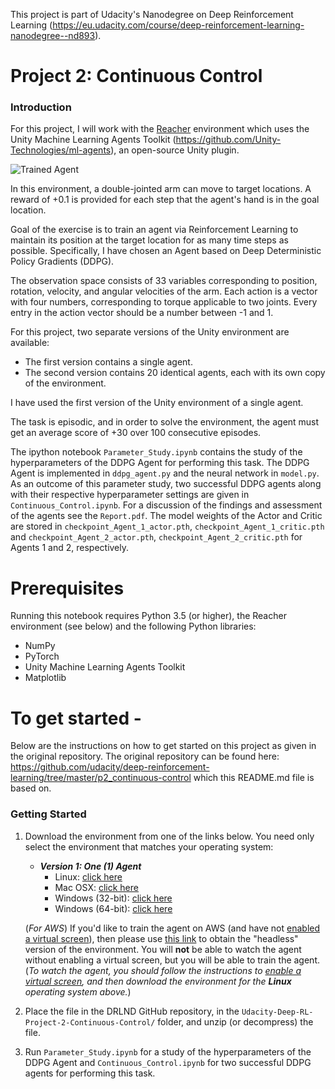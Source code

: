 [//]: # (Image References)

[image1]: https://user-images.githubusercontent.com/10624937/43851024-320ba930-9aff-11e8-8493-ee547c6af349.gif "Trained Agent"
[image2]: https://user-images.githubusercontent.com/10624937/43851646-d899bf20-9b00-11e8-858c-29b5c2c94ccc.png "Crawler"

This project is part of Udacity's Nanodegree on Deep Reinforcement Learning (https://eu.udacity.com/course/deep-reinforcement-learning-nanodegree--nd893).


# Project 2: Continuous Control

### Introduction

For this project, I will work with the [Reacher](https://github.com/Unity-Technologies/ml-agents/blob/master/docs/Learning-Environment-Examples.md#reacher) environment which uses the Unity Machine Learning Agents Toolkit (https://github.com/Unity-Technologies/ml-agents), an open-source Unity plugin.


![Trained Agent][image1]

In this environment, a double-jointed arm can move to target locations. A reward of +0.1 is provided for each step that the agent's hand is in the goal location. 

Goal of the exercise is to train an agent via Reinforcement Learning to maintain its position at the target location for as many time steps as possible. Specifically, I have chosen an Agent based on Deep Deterministic Policy Gradients (DDPG).

The observation space consists of 33 variables corresponding to position, rotation, velocity, and angular velocities of the arm. Each action is a vector with four numbers, corresponding to torque applicable to two joints. Every entry in the action vector should be a number between -1 and 1.

For this project, two separate versions of the Unity environment are available:
- The first version contains a single agent.
- The second version contains 20 identical agents, each with its own copy of the environment.  

I have used the first version of the Unity environment of a single agent.

The task is episodic, and in order to solve the environment, the agent must get an average score of +30 over 100 consecutive episodes.

The ipython notebook `Parameter_Study.ipynb` contains the study of the hyperparameters of the DDPG Agent for performing this
task. The DDPG Agent is implemented in `ddpg_agent.py` and the neural network in `model.py`. As an outcome of this parameter study, two successful DDPG agents along with their respective hyperparameter settings are given in `Continuous_Control.ipynb`. For a discussion of the findings and assessment of the agents see the `Report.pdf`. The model weights of the Actor and Critic are stored in `checkpoint_Agent_1_actor.pth`, `checkpoint_Agent_1_critic.pth` and `checkpoint_Agent_2_actor.pth`, `checkpoint_Agent_2_critic.pth` for Agents 1 and 2, respectively.



# Prerequisites

Running this notebook requires Python 3.5 (or higher), the Reacher environment (see below) and the following Python libraries:

- NumPy
- PyTorch
- Unity Machine Learning Agents Toolkit
- Matplotlib



# To get started -

Below are the instructions on how to get started on this project as given in the original repository.
The original repository can be found here: https://github.com/udacity/deep-reinforcement-learning/tree/master/p2_continuous-control which this README.md file is based on.



### Getting Started

1. Download the environment from one of the links below.  You need only select the environment that matches your operating system:

    - **_Version 1: One (1) Agent_**
        - Linux: [click here](https://s3-us-west-1.amazonaws.com/udacity-drlnd/P2/Reacher/one_agent/Reacher_Linux.zip)
        - Mac OSX: [click here](https://s3-us-west-1.amazonaws.com/udacity-drlnd/P2/Reacher/one_agent/Reacher.app.zip)
        - Windows (32-bit): [click here](https://s3-us-west-1.amazonaws.com/udacity-drlnd/P2/Reacher/one_agent/Reacher_Windows_x86.zip)
        - Windows (64-bit): [click here](https://s3-us-west-1.amazonaws.com/udacity-drlnd/P2/Reacher/one_agent/Reacher_Windows_x86_64.zip)
    

    (_For AWS_) If you'd like to train the agent on AWS (and have not [enabled a virtual screen](https://github.com/Unity-Technologies/ml-agents/blob/master/docs/Training-on-Amazon-Web-Service.md)), then please use [this link](https://s3-us-west-1.amazonaws.com/udacity-drlnd/P2/Reacher/one_agent/Reacher_Linux_NoVis.zip) to obtain the "headless" version of the environment.  You will **not** be able to watch the agent without enabling a virtual screen, but you will be able to train the agent.  (_To watch the agent, you should follow the instructions to [enable a virtual screen](https://github.com/Unity-Technologies/ml-agents/blob/master/docs/Training-on-Amazon-Web-Service.md), and then download the environment for the **Linux** operating system above._)

2. Place the file in the DRLND GitHub repository, in the `Udacity-Deep-RL-Project-2-Continuous-Control/` folder, and unzip (or decompress) the file. 

3. Run `Parameter_Study.ipynb` for a study of the hyperparameters of the DDPG Agent and `Continuous_Control.ipynb` for two successful DDPG agents for performing this task.

